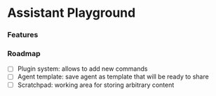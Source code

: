 # Assistant Playground

### Features

### Roadmap
- [ ] Plugin system: allows to add new commands
- [ ] Agent template: save agent as template that will be ready to share
- [ ] Scratchpad: working area for storing arbitrary content